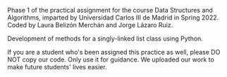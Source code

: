 Phase 1 of the practical assignment for the course Data Structures and Algorithms, imparted by Universidad Carlos III de Madrid in Spring 2022. Coded by Laura Belizón Merchán and Jorge Lázaro Ruiz.

Development of methods for a singly-linked list class using Python.

If you are a student who's been assigned this practice as well, please DO NOT copy our code. Only use it for guidance. We uploaded our work to make future students' lives easier.
